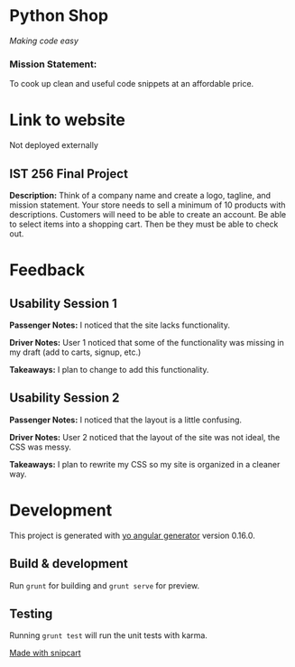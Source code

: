 # Python Shop

*Making code easy*
### Mission Statement:
To cook up clean and useful code snippets at an affordable price.

# Link to website
Not deployed externally

## IST 256 Final Project
**Description:**
Think of a company name and create a logo, tagline, and mission statement.
Your store needs to sell a minimum of 10 products with descriptions.
Customers will need to be able to create an account.
Be able to select items into a shopping cart.
Then be they must be able to check out.

# Feedback

## Usability Session 1

**Passenger Notes:** I noticed that the site lacks functionality.

**Driver Notes:** User 1 noticed that some of the functionality was missing in my draft (add to carts, signup, etc.)

**Takeaways:** I plan to change to add this functionality.

## Usability Session 2

**Passenger Notes:** I noticed that the layout is a little confusing.

**Driver Notes:** User 2 noticed that the layout of the site was not ideal, the CSS was messy.

**Takeaways:** I plan to rewrite my CSS so my site is organized in a cleaner way.

# Development

This project is generated with [yo angular generator](https://github.com/yeoman/generator-angular)
version 0.16.0.

## Build & development

Run `grunt` for building and `grunt serve` for preview.

## Testing

Running `grunt test` will run the unit tests with karma.

[Made with snipcart](https://snipcart.com/blog/angularjs-ecommerce)
